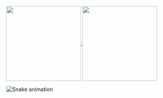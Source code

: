      
<a href="https://github.com/fermariano/github-readme-stats">
  <img height=200 align="center" src="https://github-readme-stats.vercel.app/api?username=fermariano&theme=tokyonight" />
</a>
<a href="https://github.com/fermariano/convoychat">
  <img height=200 align="center" src="https://github-readme-stats.vercel.app/api/top-langs?username=fermariano&layout=compact&langs_count=8&card_width=250&theme=tokyonight" />
</a>

![Snake animation](https://github.com/fermariano/fermariano/blob/output/github-contribution-grid-snake.svg)
